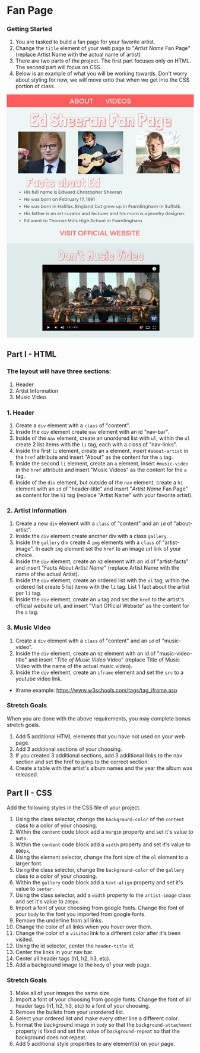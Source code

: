 # Fan Page

### Getting Started

1. You are tasked to build a fan page for your favorite artist.
2. Change the `title` element of your web page to "_Artist Name_ Fan Page" (replace Artist Name with the actual name of artist)
3. There are two parts of the project. The first part focuses only on HTML. The second part will focus on CSS.
4. Below is an example of what you will be working towards. Don't worry about styling for now, we will move onto that when we get into the CSS portion of class.

![alt text](https://github.com/junior-devleague-educators/fan-page/blob/master/assets/fanpage-mockup.png?raw=true 'Fan Page Wireframe')

## Part I - HTML

### The layout will have three sections:

1. Header
2. Artist Information
3. Music Video

### 1. Header

1. Create a `div` element with a `class` of "content".
2. Inside the `div` element create `nav` element with an id "nav-bar".
3. Inside of the `nav` element, create an unordered list with `ul`, within the `ul` create 2 list items with the `li` tag, each with a class of "nav-links".
4. Inside the first `li` element, create an `a` element, insert `#about-artist` in the `href` attribute and insert "About" as the content for the `a` tag.
5. Inside the second `li` element, create an `a` element, insert `#music-video` in the `href` attribute and insert "Music Videos" as the content for the `a` tag.
6. Inside of the `div` element, but outside of the `nav` element, create a `h1` element with an `id` of "header-title" and insert "_Artist Name_ Fan Page" as content for the `h1` tag (replace "Artist Name" with your favorite artist).

### 2. Artist Information

1. Create a new `div` element with a `class` of "content" and an `id` of "about-artist".
2. Inside the `div` element create another div with a class `gallery`.
3. Inside the `gallery` div create 4 `img` elements with a `class` of "artist-image". In each `img` element set the `href` to an image url link of your choice.
4. Inside the `div` element, create an `h2` element with an id of "artist-facts" and insert "Facts About _Artist Name_" (replace Artist Name with the name of the actual Artist).
5. Inside the `div` element, create an ordered list with the `ol` tag, within the ordered list create 5 list items with the `li` tag. List 1 fact about the artist per `li` tag.
6. Inside the `div` element, create an `a` tag and set the `href` to the artist's official website url, and insert "Visit Official Website" as the content for the `a` tag.

### 3. Music Video

1. Create a `div` element with a `class` of "content" and an `id` of "music-video".
2. Inside the `div` element, create an `h2` element with an id of "music-video-title" and insert "_Title of Music Video_ Video" (replace Title of Music Video with the name of the actual music video).
3. Inside the `div` element, create an `iframe` element and set the `src` to a youtube video link.

* iframe example: https://www.w3schools.com/tags/tag_iframe.asp

### Stretch Goals

When you are done with the above requirements, you may complete bonus stretch goals.

1. Add 5 additional HTML elements that you have not used on your web page.
2. Add 3 additional sections of your choosing.
3. If you created 3 additional sections, add 3 additional links to the nav section and set the href to jump to the correct section.
4. Create a table with the artist's album names and the year the album was released.

## Part II - CSS

Add the following styles in the CSS file of your project.

1. Using the class selector, change the `background-color` of the `content` class to a color of your choosing.
2. Within the `content` code block add a `margin` property and set it's value to `auto`.
3. Within the `content` code block add a `width` property and set it's value to `800px`.
4. Using the element selector, change the font size of the `ol` element to a larger font.
5. Using the class selector, change the `background-color` of the `gallery` class to a color of your choosing.
6. Within the `gallery` code block add a `text-align` property and set it's value to `center`.
7. Using the class selector, add a `width` property to the `artist-image` class and set it's value to `200px`.
8. Import a font of your choosing from google fonts. Change the font of your `body` to the font you imported from google fonts.
9. Remove the underline from all links.
10. Change the color of all links when you hover over them.
11. Change the color of a `visited` link to a different color after it's been visited.
12. Using the id selector, center the `header-title` id.
13. Center the links in your nav bar.
14. Center all header tags (h1, h2, h3, etc).
15. Add a background image to the `body` of your web page.

### Stretch Goals

1. Make all of your images the same size.
2. Import a font of your choosing from google fonts. Change the font of all header tags (h1, h2, h3, etc) to a font of your choosing.
3. Remove the bullets from your unordered list.
4. Select your ordered list and make every other line a different color.
5. Format the background image in `body` so that the `background-attachment` property is fixed and set the value of `background-repeat` so that the background does not repeat.
6. Add 5 additional style properties to any element(s) on your page.
